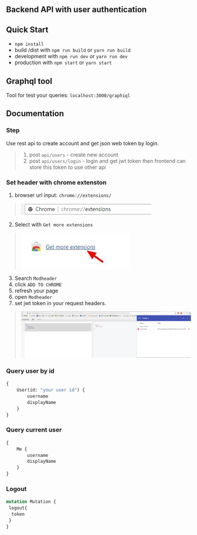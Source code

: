 Backend API with user authentication
---

## Quick Start
- `npm install`
- build /dist with `npm run build` or `yarn run build`
- development with `npm run dev` or `yarn run dev`
- production with `npm start` or `yarn start`

## Graphql tool
Tool for test your queries: `localhost:3000/graphiql`

## Documentation

### Step
Use rest api to create account and get json web token by login.
>1. post `api/users` - create new account
>2. post `api/users/login` - login and get jwt token then frontend can store this token to use other api

### Set header with chrome extenston
1. browser url input: `chrome://extensions/`
> ![browser url](../assets/browser_url.png)

2. Select with `Get more extensions`
> ![get more extensions](../assets/get_more_extensions.png)

3. Search `Modheader`
4. click `ADD TO CHROME`
5. refresh your page
6. open `Modheader`
7. set jwt token in your request headers.
> ![jwt auth](../assets/jwt_auth.png)


### Query user by id
```graphql
{
    User(id: "your user id") {
        username
        displayName
    }
}
```

### Query current user
```graphql
{
    Me {
        username
        displayName
    }
}
```

### Logout
```graphql
mutation Mutation {
 logout{
  token
 }
}
```
